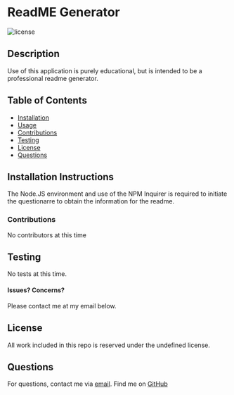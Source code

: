
  # ReadME Generator
  ![license](https://img.shields.io/badge/license-MIT-blue)
  ## Description
  Use of this application is purely educational, but is intended to be a professional readme generator.
  ## Table of Contents
  - [Installation](#installation)
  - [Usage](#usage)
  - [Contributions](#contributions)
  - [Testing](#testing)
  - [License](#license)
  - [Questions](#questions)
  ## Installation Instructions
  The Node.JS environment and use of the NPM Inquirer is required to initiate the questionarre to obtain the information for the readme.
  ### Contributions
  No contributors at this time
  ## Testing
  No tests at this time.
  #### Issues? Concerns?
  Please contact me at my email below.
  ## License
  All work included in this repo is reserved under the undefined license.
  ## Questions
  For questions, contact me via <a href="mailto:victor.m.kennedy@gmail.com">email</a>.
  Find me on <a href="https://github.com/Victorini1">GitHub</a>